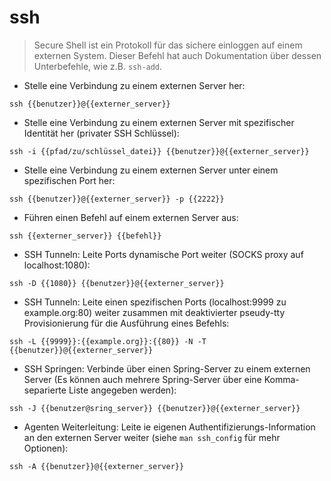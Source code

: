 # ssh

> Secure Shell ist ein Protokoll für das sichere einloggen auf einem externen System.
> Dieser Befehl hat auch Dokumentation über dessen Unterbefehle, wie z.B. `ssh-add`.

- Stelle eine Verbindung zu einem externen Server her:

`ssh {{benutzer}}@{{externer_server}}`

- Stelle eine Verbindung zu einem externen Server mit spezifischer Identität her (privater SSH Schlüssel):

`ssh -i {{pfad/zu/schlüssel_datei}} {{benutzer}}@{{externer_server}}`

- Stelle eine Verbindung zu einem externen Server unter einem spezifischen Port her:

`ssh {{benutzer}}@{{externer_server}} -p {{2222}}`

- Führen einen Befehl auf einem externen Server aus:

`ssh {{externer_server}} {{befehl}}`

- SSH Tunneln: Leite Ports dynamische Port weiter (SOCKS proxy auf localhost:1080):

`ssh -D {{1080}} {{benutzer}}@{{externer_server}}`

- SSH Tunneln: Leite einen spezifischen Ports (localhost:9999 zu example.org:80) weiter zusammen mit deaktivierter pseudy-tty Provisionierung für die Ausführung eines Befehls:

`ssh -L {{9999}}:{{example.org}}:{{80}} -N -T {{benutzer}}@{{externer_server}}`

- SSH Springen: Verbinde über einen Spring-Server zu einem externen Server (Es können auch mehrere Spring-Server über eine Komma-separierte Liste angegeben werden):

`ssh -J {{benutzer@sring_server}} {{benutzer}}@{{externer_server}}`

- Agenten Weiterleitung: Leite ie eigenen Authentifizierungs-Information an den externen Server weiter (siehe `man ssh_config` für mehr Optionen):

`ssh -A {{benutzer}}@{{externer_server}}`
